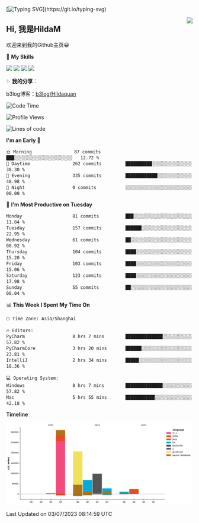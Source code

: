 [![Typing SVG](https://readme-typing-svg.herokuapp.com?size=50&duration=5000&color=8C43EA&vCenter=true&width=2000&height=70&lines=开拓视野,+冲破艰险,+洞悉所有,+贴近生活,+寻找真爱,+感受彼此;这就是人生的目的.)](https://git.io/typing-svg)

<a href="#">
  <img align="right" src="https://github-readme-stats.vercel.app/api?username=hildam&count_private=true&show_icons=true&bg_color=15,f2f7fd,E0EAFC" />
</a>

## Hi, 我是HildaM

欢迎来到我的Github主页😀

🌟 **My Skills**  

![](https://img.shields.io/badge/-Python-3776AB?style=flat-square&logo=Python&logoColor=fff)
![](https://img.shields.io/badge/-Java-F7DF1E?style=flat-square&logo=Java&logoColor=fff)
![](https://img.shields.io/badge/-Linux-000000?style=flat-square&logo=Linux&logoColor=fff)
![](https://img.shields.io/badge/-Golang-000000?style=flat-square&logo=Golang&logoColor=fff)

✨ **我的分享**：

b3log博客：[b3log/Hildaquan](https://ld246.com/member/Hildaquan/articles)




<!--START_SECTION:waka-->
![Code Time](http://img.shields.io/badge/Code%20Time-13%20hrs-blue)

![Profile Views](http://img.shields.io/badge/Profile%20Views-256-blue)

![Lines of code](https://img.shields.io/badge/From%20Hello%20World%20I%27ve%20Written-744.2%20thousand%20lines%20of%20code-blue)

**I'm an Early 🐤** 

```text
🌞 Morning                87 commits          ███░░░░░░░░░░░░░░░░░░░░░░   12.72 % 
🌆 Daytime                262 commits         ██████████░░░░░░░░░░░░░░░   38.30 % 
🌃 Evening                335 commits         ████████████░░░░░░░░░░░░░   48.98 % 
🌙 Night                  0 commits           ░░░░░░░░░░░░░░░░░░░░░░░░░   00.00 % 
```
📅 **I'm Most Productive on Tuesday** 

```text
Monday                   81 commits          ███░░░░░░░░░░░░░░░░░░░░░░   11.84 % 
Tuesday                  157 commits         ██████░░░░░░░░░░░░░░░░░░░   22.95 % 
Wednesday                61 commits          ██░░░░░░░░░░░░░░░░░░░░░░░   08.92 % 
Thursday                 104 commits         ████░░░░░░░░░░░░░░░░░░░░░   15.20 % 
Friday                   103 commits         ████░░░░░░░░░░░░░░░░░░░░░   15.06 % 
Saturday                 123 commits         ████░░░░░░░░░░░░░░░░░░░░░   17.98 % 
Sunday                   55 commits          ██░░░░░░░░░░░░░░░░░░░░░░░   08.04 % 
```


📊 **This Week I Spent My Time On** 

```text
🕑︎ Time Zone: Asia/Shanghai

🔥 Editors: 
PyCharm                  8 hrs 7 mins        ██████████████░░░░░░░░░░░   57.82 % 
PyCharmCore              3 hrs 20 mins       ██████░░░░░░░░░░░░░░░░░░░   23.81 % 
IntelliJ                 2 hrs 34 mins       █████░░░░░░░░░░░░░░░░░░░░   18.36 % 

💻 Operating System: 
Windows                  8 hrs 7 mins        ██████████████░░░░░░░░░░░   57.82 % 
Mac                      5 hrs 55 mins       ███████████░░░░░░░░░░░░░░   42.18 % 
```

**Timeline**

![Lines of Code chart](https://raw.githubusercontent.com/HildaM/HildaM/main/assets/bar_graph.png)


 Last Updated on 03/07/2023 08:14:59 UTC
<!--END_SECTION:waka-->
